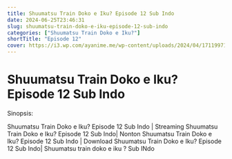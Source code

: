 ```yaml
---
title: Shuumatsu Train Doko e Iku? Episode 12 Sub Indo
date: 2024-06-25T23:46:31
slug: shuumatsu-train-doko-e-iku-episode-12-sub-indo
categories: ["Shuumatsu Train Doko e Iku?"]
shortTitle: "Episode 12"
cover: https://i3.wp.com/ayanime.me/wp-content/uploads/2024/04/1711997161-8309-137451.jpg
---
```


# Shuumatsu Train Doko e Iku? Episode 12 Sub Indo

<iframe-loader iframe-src1="https://play.ayanime.me/include/fluidplayer/fluidplayer.php?VideoSrc1=https%3A%2F%2Fdrive.google.com%2Ffile%2Fd%2F1SiubiZwRAtBGUGXWCafeZ1EvAGDih7lU%2Fpreview&VideoType1=video%2Fmp4&VideoQuality1=480p&VideoSrc2=https%3A%2F%2Fdrive.google.com%2Ffile%2Fd%2F1z6Ils8wKVNnW2XAzYGTK1CWLakf-UeGx%2Fpreview&VideoType2=video%2Fmp4&VideoQuality2=720p&VideoSrc3=https%3A%2F%2Fdrive.google.com%2Ffile%2Fd%2F1t91UpU_fRmq_dP4OMSsKHOC38dmXqmJy%2Fpreview&VideoType3=video%2Fmp4&VideoQuality3=1080p&VideoSrc4=&VideoType4=&VideoQuality4=&VideoPoster=&VideoTrack1=&kind1=&srclang1=&label1=&default1=&VideoTrack2=&kind2=&srclang2=&label2=&default2=&player=fluid+player&server=Drive+API&api=&width=100%25&height=100%25" iframe-src2="https://drive.google.com/file/d/1t91UpU_fRmq_dP4OMSsKHOC38dmXqmJy/preview"></iframe-loader>

Sinopsis:
<p>Shuumatsu Train Doko e Iku? Episode 12 Sub Indo | Streaming Shuumatsu Train Doko e Iku? Episode 12 Sub Indo| Nonton Shuumatsu Train Doko e Iku? Episode 12 Sub Indo | Download Shuumatsu Train Doko e Iku? Episode 12 Sub Indo| Shuumatsu train doko e iku ? Sub INdo</p>

